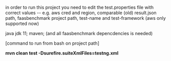 in order to run this project
you need to edit the test.properties file with correct values 
-- e.g. aws cred and region, comparable (old) result.json path, faasbenchmark project path, test-name and test-framework (aws only supported now) 

java jdk 11; maven; (and all faasbenchmark depencdencies is needed)

<p>[command to run from bash on project path]</p>
<b>mvn clean test -Dsurefire.suiteXmlFiles=testng.xml</b>
